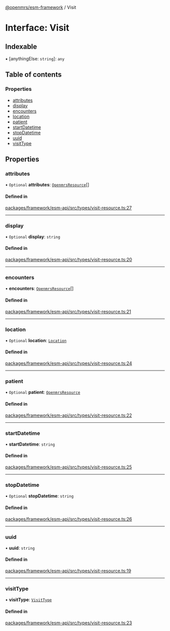 [@openmrs/esm-framework](../API.md) / Visit

# Interface: Visit

## Indexable

▪ [anythingElse: `string`]: `any`

## Table of contents

### Properties

- [attributes](Visit.md#attributes)
- [display](Visit.md#display)
- [encounters](Visit.md#encounters)
- [location](Visit.md#location)
- [patient](Visit.md#patient)
- [startDatetime](Visit.md#startdatetime)
- [stopDatetime](Visit.md#stopdatetime)
- [uuid](Visit.md#uuid)
- [visitType](Visit.md#visittype)

## Properties

### attributes

• `Optional` **attributes**: [`OpenmrsResource`](OpenmrsResource.md)[]

#### Defined in

[packages/framework/esm-api/src/types/visit-resource.ts:27](https://github.com/kirwea/openmrs-esm-core/blob/main/packages/framework/esm-api/src/types/visit-resource.ts#L27)

___

### display

• `Optional` **display**: `string`

#### Defined in

[packages/framework/esm-api/src/types/visit-resource.ts:20](https://github.com/kirwea/openmrs-esm-core/blob/main/packages/framework/esm-api/src/types/visit-resource.ts#L20)

___

### encounters

• **encounters**: [`OpenmrsResource`](OpenmrsResource.md)[]

#### Defined in

[packages/framework/esm-api/src/types/visit-resource.ts:21](https://github.com/kirwea/openmrs-esm-core/blob/main/packages/framework/esm-api/src/types/visit-resource.ts#L21)

___

### location

• `Optional` **location**: [`Location`](Location.md)

#### Defined in

[packages/framework/esm-api/src/types/visit-resource.ts:24](https://github.com/kirwea/openmrs-esm-core/blob/main/packages/framework/esm-api/src/types/visit-resource.ts#L24)

___

### patient

• `Optional` **patient**: [`OpenmrsResource`](OpenmrsResource.md)

#### Defined in

[packages/framework/esm-api/src/types/visit-resource.ts:22](https://github.com/kirwea/openmrs-esm-core/blob/main/packages/framework/esm-api/src/types/visit-resource.ts#L22)

___

### startDatetime

• **startDatetime**: `string`

#### Defined in

[packages/framework/esm-api/src/types/visit-resource.ts:25](https://github.com/kirwea/openmrs-esm-core/blob/main/packages/framework/esm-api/src/types/visit-resource.ts#L25)

___

### stopDatetime

• `Optional` **stopDatetime**: `string`

#### Defined in

[packages/framework/esm-api/src/types/visit-resource.ts:26](https://github.com/kirwea/openmrs-esm-core/blob/main/packages/framework/esm-api/src/types/visit-resource.ts#L26)

___

### uuid

• **uuid**: `string`

#### Defined in

[packages/framework/esm-api/src/types/visit-resource.ts:19](https://github.com/kirwea/openmrs-esm-core/blob/main/packages/framework/esm-api/src/types/visit-resource.ts#L19)

___

### visitType

• **visitType**: [`VisitType`](VisitType.md)

#### Defined in

[packages/framework/esm-api/src/types/visit-resource.ts:23](https://github.com/kirwea/openmrs-esm-core/blob/main/packages/framework/esm-api/src/types/visit-resource.ts#L23)
